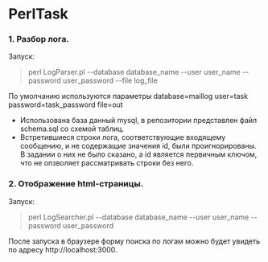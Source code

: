 # PerlTask

### 1. Разбор лога.
Запуск:
> perl LogParser.pl --database database_name --user user_name --password user_password --file log_file

По умолчанию используются параметры database=maillog user=task password=task_password file=out
- Использована база данный mysql, в репозитории представлен файл schema.sql со схемой таблиц.
- Встретившиеся строки лога, соответствующие входящему сообщению, и не содержащие значения id, были проигнорированы. В задании о них не было сказано, а id является первичным ключом, что не опзволяет рассматривать строки без него.

### 2. Отображение html-страницы.
Запуск:
> perl LogSearcher.pl --database database_name --user user_name --password user_password

После запуска в браузере форму поиска по логам можно будет увидеть по адресу http://localhost:3000.
